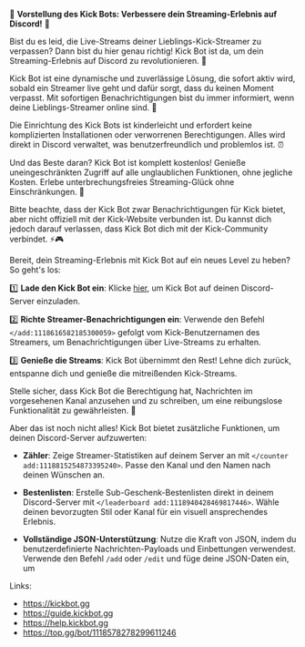 🎉 **Vorstellung des Kick Bots: Verbessere dein Streaming-Erlebnis auf Discord!** 🚀

Bist du es leid, die Live-Streams deiner Lieblings-Kick-Streamer zu verpassen? Dann bist du hier genau richtig! Kick Bot ist da, um dein Streaming-Erlebnis auf Discord zu revolutionieren. 🌟

Kick Bot ist eine dynamische und zuverlässige Lösung, die sofort aktiv wird, sobald ein Streamer live geht und dafür sorgt, dass du keinen Moment verpasst. Mit sofortigen Benachrichtigungen bist du immer informiert, wenn deine Lieblings-Streamer online sind. 🔔

Die Einrichtung des Kick Bots ist kinderleicht und erfordert keine komplizierten Installationen oder verworrenen Berechtigungen. Alles wird direkt in Discord verwaltet, was benutzerfreundlich und problemlos ist. ⏰

Und das Beste daran? Kick Bot ist komplett kostenlos! Genieße uneingeschränkten Zugriff auf alle unglaublichen Funktionen, ohne jegliche Kosten. Erlebe unterbrechungsfreies Streaming-Glück ohne Einschränkungen. 🎉

Bitte beachte, dass der Kick Bot zwar Benachrichtigungen für Kick bietet, aber nicht offiziell mit der Kick-Website verbunden ist. Du kannst dich jedoch darauf verlassen, dass Kick Bot dich mit der Kick-Community verbindet. ⚡️🎮

Bereit, dein Streaming-Erlebnis mit Kick Bot auf ein neues Level zu heben? So geht's los:

1️⃣ **Lade den Kick Bot ein**: Klicke [hier](https://kickbot.gg), um Kick Bot auf deinen Discord-Server einzuladen.

2️⃣ **Richte Streamer-Benachrichtigungen ein**: Verwende den Befehl `</add:1118616582185300059>` gefolgt vom Kick-Benutzernamen des Streamers, um Benachrichtigungen über Live-Streams zu erhalten.

3️⃣ **Genieße die Streams**: Kick Bot übernimmt den Rest! Lehne dich zurück, entspanne dich und genieße die mitreißenden Kick-Streams.

Stelle sicher, dass Kick Bot die Berechtigung hat, Nachrichten im vorgesehenen Kanal anzusehen und zu schreiben, um eine reibungslose Funktionalität zu gewährleisten. 📝

Aber das ist noch nicht alles! Kick Bot bietet zusätzliche Funktionen, um deinen Discord-Server aufzuwerten:

- **Zähler**: Zeige Streamer-Statistiken auf deinem Server an mit `</counter add:1118815254873395240>`. Passe den Kanal und den Namen nach deinen Wünschen an.

- **Bestenlisten**: Erstelle Sub-Geschenk-Bestenlisten direkt in deinem Discord-Server mit `</leaderboard add:1118940428469817446>`. Wähle deinen bevorzugten Stil oder Kanal für ein visuell ansprechendes Erlebnis.

- **Vollständige JSON-Unterstützung**: Nutze die Kraft von JSON, indem du benutzerdefinierte Nachrichten-Payloads und Einbettungen verwendest. Verwende den Befehl `/add` oder `/edit` und füge deine JSON-Daten ein, um

Links:
- https://kickbot.gg
- https://guide.kickbot.gg
- https://help.kickbot.gg
- https://top.gg/bot/1118578278299611246

